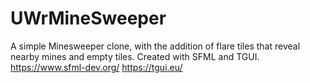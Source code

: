 # UWrMineSweeper
A simple Minesweeper clone, with the addition of flare tiles that reveal nearby mines and empty tiles.
Created with SFML and TGUI.
https://www.sfml-dev.org/
https://tgui.eu/

